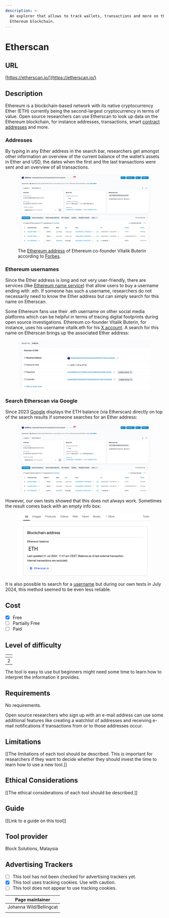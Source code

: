 ```yaml
---
description: >-
  An explorer that allows to track wallets, transactions and more on the
  Ethereum blockchain.
---
```


# Etherscan

## URL

[https://etherscan.io/](https://etherscan.io/)

## Description

Ethereum is a blockchain-based network with its native cryptocurrency Ether (ETH) currently being the second-largest cryptocurrency in terms of value. Open source researchers can use Etherscan to look up data on the Ethereum blockchain, for instance addresses, transactions, smart [contract addresses](https://ethereum.org/en/smart-contracts/) and more.

### **Addresses**

By typing in any Ether address in the search bar, researchers get amongst other information an overview of the current balance of the wallet’s assets in Ether and USD, the dates when the first and the last transactions were sent and an overview of all transactions.

<figure><img src=".gitbook/assets/image (3).png" alt=""><figcaption><p>The <a href="https://etherscan.io/address/0xd8da6bf26964af9d7eed9e03e53415d37aa96045">Ethereum address</a> of Ethereum co-founder Vitalik Buterin according to <a href="https://www.forbes.com/sites/ninabambysheva/2021/05/12/vitalik-buterin-moves-13-billion-worth-of-ether-but-where/">Forbes</a>.</p></figcaption></figure>

### **Ethereum usernames**

Since the Ether address is long and not very user-friendly, there are services (like [Ethereum name service](https://ens.domains/)) that allow users to buy a username ending with .eth. If someone has such a username, researchers do not necessarily need to know the Ether address but can simply search for this name on Etherscan.&#x20;

Some Ethereum fans use their .eth username on other social media platforms which can be helpful in terms of tracing digital footprints during open source investigations. Ethereum co-founder Vitalik Buterin, for instance, uses his username vitalik.eth for his [X account](https://x.com/VitalikButerin). A search for this name on Etherscan brings up the associated Ether address:

<figure><img src=".gitbook/assets/image (4).png" alt=""><figcaption></figcaption></figure>

### **Search Etherscan via Google**

Since 2023 [Google](https://x.com/nalin/status/1656753830862942208) displays the ETH balance (via Etherscan) directly on top of the search results if someone searches for an Ether address:

<figure><img src=".gitbook/assets/image.png" alt=""><figcaption></figcaption></figure>

However, our own tests showed that this does not always work. Sometimes the result comes back with an empty info box:

<figure><img src=".gitbook/assets/Screenshot 2024-07-31 at 20.36.23.png" alt=""><figcaption></figcaption></figure>

It is also possible to search for a [username](https://cryptoslate.com/google-adding-ethereum-name-service-data-into-search-results-through-etherscan/) but during our own tests in July 2024, this method seemed to be even less reliable.

## Cost

* [x] Free
* [ ] Partially Free
* [ ] Paid

## Level of difficulty

<table><thead><tr><th data-type="rating" data-max="5"></th></tr></thead><tbody><tr><td>2</td></tr></tbody></table>

The tool is easy to use but beginners might need some time to learn how to interpret the information it provides.

## Requirements

No requirements.&#x20;

Open source researchers who sign up with an e-mail address can use some additional features like creating a watchlist of addresses and receiving e-mail notifications if transactions from or to those addresses occur.

## Limitations

\[\[The limitations of each tool should be described. This is important for researchers if they want to decide whether they should invest the time to learn how to use a new tool.]]

## Ethical Considerations

\[\[The ethical considerations of each tool should be described.]]

## Guide

\[\[Link to a guide on this tool]]

## Tool provider

Block Solutions, Malaysia

## Advertising Trackers

* [ ] This tool has not been checked for advertising trackers yet.
* [x] This tool uses tracking cookies. Use with caution.
* [ ] This tool does not appear to use tracking cookies.

| Page maintainer         |
| ----------------------- |
| Johanna Wild/Bellingcat |
|                         |
